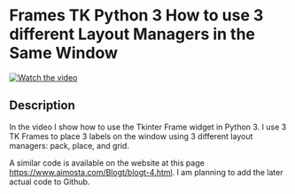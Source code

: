 # Frames TK Python 3  How to use 3 different Layout Managers in the Same Window

[![Watch the video](https://img.youtube.com/vi/Ttye6xmZcOA/hqdefault.jpg)](https://youtu.be/Ttye6xmZcOA)

## Description

  

In the video I show how to use the Tkinter  Frame widget in Python 3. I use 3 TK Frames to place 3 labels on the window using 3 different layout managers: pack, place, and grid.

A similar code is available on the website at this page https://www.aimosta.com/Blogt/blogt-4.html. I am planning to add the later actual code to Github.

